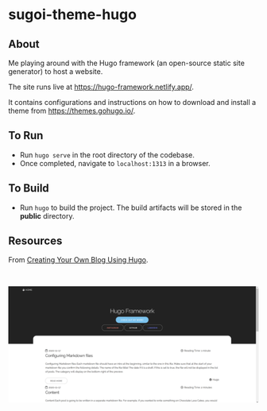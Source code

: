 # sugoi-theme-hugo

## About 

Me playing around with the Hugo framework (an open-source static site generator) to host a website.

The site runs live at https://hugo-framework.netlify.app/.

It contains configurations and instructions on how to download and install a theme from https://themes.gohugo.io/.

## To Run

* Run `hugo serve` in the root directory of the codebase.
* Once completed, navigate to `localhost:1313` in a browser.

## To Build

* Run `hugo` to build the project. The build artifacts will be stored in the **public** directory.

## Resources

From [Creating Your Own Blog Using Hugo](https://vondreii.com/blog/createYourOwnBlogUsingHugo).

<br>

![alt text](static/images/Capture.PNG)
